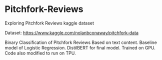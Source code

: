 # Pitchfork-Reviews
Exploring Pitchfork Reviews kaggle dataset

Dataset: https://www.kaggle.com/nolanbconaway/pitchfork-data

Binary Classification of Pitchfork Reviews Based on text content.
Baseline model of Logistic Regression.
DistilBERT for final model.
Trained on GPU. Code also modified to run on TPU.
